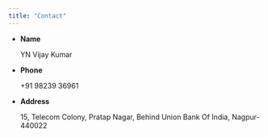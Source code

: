```yaml
---
title: "Contact"
---
```

<ul>
  <li><strong>Name</strong> <p>YN Vijay Kumar</p></li>
  <li><strong>Phone</strong> <p>+91 98239 36961</p></li>
  <li className="specialLi"><strong>Address</strong> <p>15, Telecom Colony, Pratap Nagar, Behind Union Bank Of India, Nagpur-440022</p></li>
</ul>

